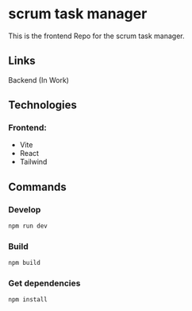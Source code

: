 # scrum task manager

This is the frontend Repo for the scrum task manager.

## Links
Backend (In Work)

## Technologies

### Frontend:

- Vite
- React
- Tailwind

## Commands

### Develop

```bash
npm run dev
```

### Build

```bash
npm build
```

### Get dependencies

```bash
npm install
```